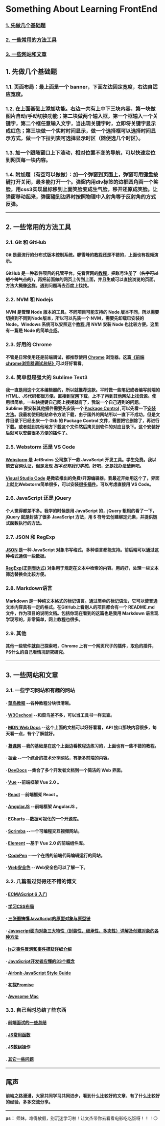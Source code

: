 # Something About Learning FrontEnd
### [1. 先做几个基础题](https://github.com/BlackCarbo/something_about_learning_FrontEnd#1-%E5%85%88%E5%81%9A%E5%87%A0%E4%B8%AA%E5%9F%BA%E7%A1%80%E9%A2%98)
### [2. 一些常用的方法工具](https://github.com/BlackCarbo/something_about_learning_FrontEnd#2-%E4%B8%80%E4%BA%9B%E5%B8%B8%E7%94%A8%E7%9A%84%E6%96%B9%E6%B3%95%E5%B7%A5%E5%85%B7)
### [3. 一些网站和文章](https://github.com/BlackCarbo/something_about_learning_FrontEnd#2-%E4%B8%80%E4%BA%9B%E5%B8%B8%E7%94%A8%E7%9A%84%E6%96%B9%E6%B3%95%E5%B7%A5%E5%85%B7)
## 1. 先做几个基础题
### 1.1. 页面布局：最上面是一个 banner，下面左边固定宽度，右边自适应宽度。
### 1.2. 在上面基础上添加功能。右边一共有上中下三块内容，第一块做图片自动/手动切换功能；第二块做两个输入框，第一个框输入一个关键字，第二个框任意输入文字，当出现关键字时，立即将关键字显示成红色；第三块做一个实时时间显示，做一个选择框可以选择时间显示方式，做一个下拉列表可选择显示时区（随便选几个时区）。
### 1.3. 加一个跟随窗口上下滚动，相对位置不变的导航，可以快速定位到网页每一块内容。
### 1.4. 附加题（有空可以做做）：加一个弹窗到页面上，弹窗可用键盘按键打开关闭，最多能打开一个。弹窗内用div标签的边框圆角画一个笑脸，用css3实现鼠标移到上面笑脸变成生气脸，移开还原成笑脸。让弹窗移动起来，弹窗碰到边界时按照物理中入射角等于反射角的方式反弹。
---
## 2. 一些常用的方法工具
### 2.1. Git 和 GitHub
#### Git 是最流行的分布式版本控制系统。廖雪峰的[教程](https://www.liaoxuefeng.com/wiki/0013739516305929606dd18361248578c67b8067c8c017b000)还是不错的，上面也有视频演示。
#### GitHub 是一种软件项目的托管平台。先看官网的[教程](https://guides.github.com/activities/hello-world/)，把账号注册了（~~名字可以想个帅气点的~~），再把前面做的网页上传到上面，并且生成可以直接浏览的页面。方法大概像[这样](https://blog.csdn.net/zeroyulong/article/details/80499878)。遇到问题再去百度上找找。
### 2.2. NVM 和 Nodejs
#### NVM 是管理 Node 版本的工具。不同项目可能支持的 Node 版本不同，所以需要切换到不同到Node版本，所以可以先装一个 NVM，需要先卸载已安装的 Node。Windows 系统可以安照这个[教程](https://www.jianshu.com/p/d0e0935b150a),用 NVM 安装 Node 也比较方便。这里有一篇是 Node 的简单[介绍](https://www.jqhtml.com/7258.html)。
### 2.3. 好用的 Chrome
#### 不管是日常使用还是前端调试，都推荐使用 [Chrome](https://www.google.cn/intl/zh-CN/chrome/) 浏览器。这篇[《前端chrome浏览器调试总结》](https://www.jianshu.com/p/b25c5b88baf5)可以好好看看。
### 2.4. 简单但是强大的 Sublime Text3
#### 我一直是用这个文本编辑器的，所以就推荐这款。平时做一些笔记或者编写前端的HTML、JS代码都很方便。直接到[官网](http://www.sublimetext.com)下载，上不了再到其他网站上找资源。使用很简单，一些快捷键自己网上搜搜就有了，我说一个自己遇到的问题。 Sublime 要安装其他插件需要先安装一个 [Package Control](https://packagecontrol.io) ,可以先看一下[安装方法](https://www.cnblogs.com/yangzhuanzheng/p/8896380.html)。我最初使用粘贴命令方法下载，由于国外的网站所以一直下不成功，但是文件目录下已经出来一个 0kb 的 Package Control 文件，需要把它删除了，再进行下载。或者就到其他地方下载这个文件然后拷贝到软件的对应目录下。这个安装好后就可以安装[很多方便的插件](https://github.com/jaywcjlove/awesome-mac/blob/master/editor-plugin-zh.md#sublime-text-plugin)了。
### 2.5. Webstorm 还是 VS Code
#### [Webstorm](https://www.jetbrains.com/webstorm/) 是 JetBrains 公司旗下一款 JavaScript 开发工具。学生免费。我以前去官网认证，但是发现 *根本没有我们学校*。好吧，还是找办法破解吧。
#### [Visual Studio Code](https://code.visualstudio.com) 是微软推出的免费/开源编辑器。我最近开始用这个了，界面上就比Webstorm简单很多，可以安装[很多插件](https://github.com/jaywcjlove/awesome-mac/blob/master/editor-plugin-zh.md#vscode-plugin)。可以考虑直接用 VS Code。
### 2.6. JavaScript 还是 jQuery
#### 个人觉得都差不多。我学的时候是用 JavaScript 的，jQuery 粗粗的看了一下，jQuery 就是封装了很多 JavaScript 方法，用 $ 符号去创建绑定元素，并提供链式函数执行的方法。
### 2.7. JSON 和 RegExp
#### [JSON](http://www.runoob.com/json/json-tutorial.html) 是一种 JavaScript 对象书写格式，多种语言都能支持。前后端可以通过这种格式通信一些数据。
#### [RegExp(正则表达式)](http://www.w3school.com.cn/js/js_obj_regexp.asp) 对象用于规定在文本中检索的内容。用的好，处理一些文本筛选替换会比较方便。
### 2.8. Markdown语言
#### Markdown 是一种纯文本格式的标记语言。通过简单的标记语法，它可以使普通文本内容具有一定的格式。在GitHub上看别人的项目都会有一个 README.md 文件，作为项目的说明文档。包括你现在看到的这篇也是我用 Markdown 语言现学现写的，非常简单，网上教程也很多。
### 2.9. 其他
#### 其他一些软件就自己探索吧，Chrome 上有一个网页尺子的插件，取色的插件，PS什么的自己看情况研究研究。
---
## 3. 一些网站和文章
### 3.1. 一些学习网站和有趣的网站
#### · [菜鸟教程](http://www.runoob.com) --各种教程分块很清晰。
#### · [W3Cschool](http://www.w3school.com.cn) --和菜鸟差不多，可以当工具书一样去查。
#### · [MDN Web Docs](https://developer.mozilla.org/zh-CN/) --这个上面的文档可以好好看看，API 接口那块内容很多，每天看一点，有个了解就好。
#### · [慕课网](http://www.imooc.com) --我的基础是在这个上面边看教程边练习的，上面也有一些不错的教程。
#### · [掘金](https://juejin.im) --一个综合的技术分享网站，有挺多前端的内容。
#### · [DevDocs](https://devdocs.io) --集合了多个开发者文档到一个简洁的 Web 界面。
#### · [Vue](https://cn.vuejs.org) --前端框架 Vue 2.0 。
#### · [React](https://react.docschina.org) --前端框架 React 。
#### · [AngularJS](https://angularjs.org) --前端框架 AngularJS 。
#### · [ECharts](https://echarts.baidu.com) --数据可视化的一个开源库。
#### · [Scrimba](https://scrimba.com) --一个可编程交互视频网站。
#### · [Element](http://element-cn.eleme.io/#/zh-CN) --基于 Vue 2.0 的前端组件库。
#### · [CodePen](https://codepen.io) --一个在线的前端代码编辑运行的网站。
#### · [Web安全色](http://www.bootcss.com/p/websafecolors/) --Web安全色可以了解一下。
### 3.2. 几篇看过觉得还不错的博文
#### · [ECMAScript 6 入门](http://es6.ruanyifeng.com)
#### · [学习CSS布局](http://zh.learnlayout.com)
#### · [三张图搞懂JavaScript的原型对象与原型链](https://www.cnblogs.com/shuiyi/p/5305435.html)
#### · [Javascript面向对象三大特性（封装性、继承性、多态性）详解及创建对象的各种方法](https://www.cnblogs.com/yanayana/p/6781166.html)
#### · [js之事件冒泡和事件捕获详细介绍](https://www.cnblogs.com/wu-web/p/6804514.html)
#### · [JavaScript开发者应懂的33个概念 ](https://github.com/stephentian/33-js-concepts)
#### · [Airbnb JavaScript Style Guide](https://github.com/airbnb/javascript)
#### · [初探Promise](https://segmentfault.com/a/1190000007032448)
#### · [Awesome Mac](https://github.com/jaywcjlove/awesome-mac/blob/master/README-zh.md)
### 3.3. 自己当时总结了些东西
#### . [前端面试的一些总结](https://github.com/BlackCarbo/something_about_learning_FrontEnd/blob/master/FaceTest.txt)
#### . [JS常用函数](https://github.com/BlackCarbo/something_about_learning_FrontEnd/blob/master/jsfun.txt)
#### . [JS数组操作](https://github.com/BlackCarbo/something_about_learning_FrontEnd/blob/master/JS数组操作.png)
#### . [其它一些问题](https://github.com/BlackCarbo/something_about_learning_FrontEnd/blob/master/Q&A.txt)
---
## 尾声
#### 前端之路漫漫，大家共同学习共同进步，看到什么比较好的文章、有了什么比较好的经验，多多交流分享。
---

**ps：** 师妹，难得放假，别沉迷学习啦！让文杰带你去看看电影吃吃饭呀！！！:smirk:
